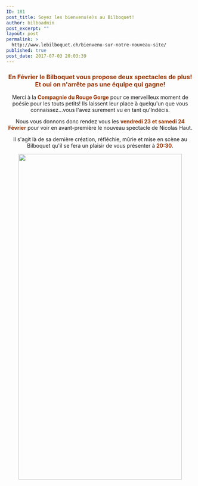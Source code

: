 ```yaml
---
ID: 181
post_title: Soyez les bienvenu(e)s au Bilboquet!
author: bilboadmin
post_excerpt: ""
layout: post
permalink: >
  http://www.lebilboquet.ch/bienvenu-sur-notre-nouveau-site/
published: true
post_date: 2017-07-03 20:03:39
---
```

<h3 style="text-align: center;"><strong><span style="color: #993300;">En Février le Bilboquet vous propose deux spectacles de plus! Et oui on n'arrête pas une équipe qui gagne!</span>

</strong></h3>
<p style="text-align: center;">Merci à la <span style="color: #993300;"><strong>Compagnie du Rouge Gorge</strong></span> pour ce merveilleux moment de poésie pour les touts petits! Ils laissent leur place à quelqu'un que vous connaissez...vous l'avez surement vu en tant qu'Indécis.</p>
<p style="text-align: center;">Nous vous donnons donc rendez vous les <span style="color: #993300;"><strong>vendredi 23 et samedi 24 Février</strong> </span>pour voir en avant-première le nouveau spectacle de Nicolas Haut.</p>
<p style="text-align: center;">Il s'agit là de sa dernière création, réfléchie, mûrie et mise en scène au Bilboquet qu'il se fera un plaisir de vous présenter à <span style="color: #993300;"><strong>20:30</strong></span>.</p>
<p style="text-align: center;"><img class="aligncenter wp-image-59 size-full" src="//www.lebilboquet.ch/wp-content/uploads/2017/06/8.Nicolas-Haut.jpg" alt="" width="438" height="875" /></p>